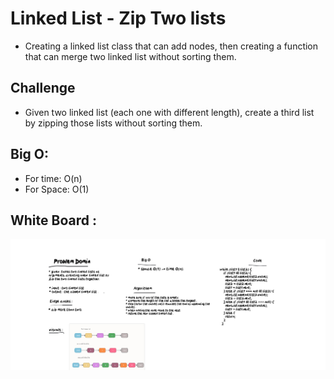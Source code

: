 # Linked List - Zip Two lists
* Creating a linked list class that can add nodes, then creating a function that can merge two linked list without sorting them.

## Challenge
* Given two linked list (each one with different length), create a third list by zipping those lists without sorting them.

## Big O:
* For time: O(n)
* For Space: O(1)




## White Board :
 
![image](./Whiteboard-5_27_2021,10_15_50AM.png)

